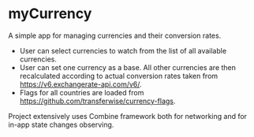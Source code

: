 # myCurrency

A simple app for managing currencies and their conversion rates. 

- User can select currencies to watch from the list of all available currencies. 
- User can set one currency as a base. All other currencies are then recalculated according to actual conversion rates taken from https://v6.exchangerate-api.com/v6/.
- Flags for all countries are loaded from https://github.com/transferwise/currency-flags.

Project extensively uses Combine framework both for networking and for in-app state changes observing. 

